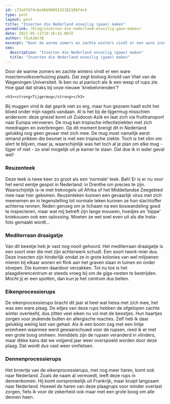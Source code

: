 ```yaml
---
id: c73a5f474c6e4bb988913218210bf4c4
type: post
layout: post
title: "Insecten die Nederland onveilig (gaan) maken"
permalink: /blog/insecten-die-nederland-onveilig-gaan-maken/
date: 2022-05-11T19:16:41.067Z
author: 7biA1WiYB
excerpt: "Door de warme zomers en zachte winters vindt er een ware insectenvolksverhuizing plaats. Dat zegt bioloog Arnold van Vliet van de Wageningen Universiteit. Ik ben nu al panisch als ik een wesp of rups zie. Hoe gaat dat straks bij onze nieuwe 'kriebelvrienden'?  "
seo:
  description: "Insecten die Nederland onveilig (gaan) maken"
  title: "Insecten die Nederland onveilig (gaan) maken"
---
```

Door de warme zomers en zachte winters vindt er een ware insectenvolksverhuizing plaats. Dat zegt bioloog Arnold van Vliet van de Wageningen Universiteit. Ik ben nu al panisch als ik een wesp of rups zie. Hoe gaat dat straks bij onze nieuwe 'kriebelvrienden'?  

    <h3><strong>Tijgermug</strong></h3>
<p>Bij muggen vind ik dat geprik niet zo erg, maar hun gezoem haalt echt het bloed onder mijn nagels vandaan. Al is het bij de tijgermug misschien andersom: deze griezel komt uit Zuidoost-Azië en laat zich via fruittransport naar Europa vervoeren. De mug kan tropische infectieziekten met zich meedragen en overbrengen. Op dit moment brengt dit in Nederland gelukkig nog geen gevaar met zich mee. De mug moet namelijk eerst iemand prikken die besmet is met een tropische ziekte. Toch is het slim om alert te blijven, maar ja, waarschijnlijk was het toch al je plan om elke mug - tijger of niet - zo snel mogelijk uit je kamer te slaan. Dat doe ik in ieder geval wel!</p>
<h3><strong>Reuzenteek</strong></h3>
<p>Deze teek is twee keer zo groot als een 'normale' teek. Bah! Er is er nu voor het eerst eentje gespot in Nederland: in Drenthe om precies te zijn. Waarschijnlijk is-ie met trekvogels uit Afrika of het Middellandse Zeegebied mee naar hier gekomen. Reuzenteken kunnen een gevaarlijk virus met zich meenemen en in tegenstelling tot normale teken kunnen ze hun slachtoffer achterna rennen. Reden genoeg om je lichaam na een boswandeling goed te inspecteren, maar wat mij betreft zijn lange mouwen, hoedjes en 'hippe' kniekousen ook een oplossing. Moeten ze wel snel even uit als die Insta-foto gemaakt wordt...</p>
<h3><strong>Mediterraan draaigatje</strong></h3>
<p>Van dit beestje heb je vast nog nooit gehoord. Het mediterraan draaigatje is een soort mier die met zijn achterwerk schudt. Een soort <em>twerk</em>-mier dus. Deze insecten zijn hinderlijk omdat ze in grote kolonies van wel miljoenen mieren bij elkaar wonen en flink aan het graven slaan in tuinen en onder stoepen. Die kunnen daardoor verzakken. Tot nu toe is het plaagdierencentrum er steeds vroeg bij om de giga-nesten te bestrijden. Mocht jij er een spotten, dan kun je het centrum dus bellen.</p>
<h3><strong>Eikenprocessierups</strong></h3>
<p>De eikenprocessierups bracht dit jaar al heel wat heisa met zich mee, het was een ware plaag. De eitjes van deze rups hebben de afgelopen zachte winter overleefd, dus zitten veel eiken nu vol met de beestjes. Hun haartjes zorgen voor jeukende bulten en allergische reacties. Zelf heb ik daar gelukkig weinig last van gehad. Als ik een boom zag met een lintje eromheen waarmee werd gewaarschuwd voor de rupsen, reed ik er met een grote boog omheen. Inmiddels zijn de rupsen veranderd in vlinders, maar dikke kans dat we volgend jaar weer overspoeld worden door deze plaag. Dat wordt dus vast weer omfietsen.</p>
<h3><strong>Dennenprocessierups </strong></h3>
<p>Het broertje van de eikenprocessierups, met nog meer haren, komt ook naar Nederland. Zoals de naam al vermoedt, leeft deze rups in dennenbomen. Hij komt oorspronkelijk uit Frankrijk, maar kruipt langzaam naar Nederland. Hoewel de haren van deze plaagrups voor minder overlast zorgen, fiets ik voor de zekerheid ook maar met een grote boog om alle dennen heen.</p>  
